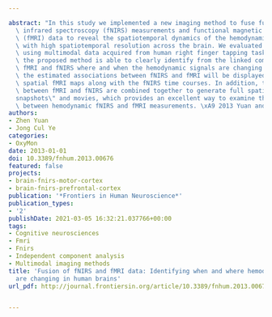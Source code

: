 ---
abstract: "In this study we implemented a new imaging method to fuse functional near\
  \ infrared spectroscopy (fNIRS) measurements and functional magnetic resonance imaging\
  \ (fMRI) data to reveal the spatiotemporal dynamics of the hemodynamic responses\
  \ with high spatiotemporal resolution across the brain. We evaluated this method\
  \ using multimodal data acquired from human right finger tapping tasks. And we found\
  \ the proposed method is able to clearly identify from the linked components of\
  \ fMRI and fNIRS where and when the hemodynamic signals are changing. In particular,\
  \ the estimated associations between fNIRS and fMRI will be displayed as time varying\
  \ spatial fMRI maps along with the fNIRS time courses. In addition, the joint components\
  \ between fMRI and fNIRS are combined together to generate full spatiotemporal \"\
  snapshots\" and movies, which provides an excellent way to examine the dynamic interplay\
  \ between hemodynamic fNIRS and fMRI measurements. \xA9 2013 Yuan and Ye."
authors:
- Zhen Yuan
- Jong Cul Ye
categories:
- OxyMon
date: 2013-01-01
doi: 10.3389/fnhum.2013.00676
featured: false
projects:
- brain-fnirs-motor-cortex
- brain-fnirs-prefrontal-cortex
publication: '*Frontiers in Human Neuroscience*'
publication_types:
- '2'
publishDate: 2021-03-05 16:32:21.037766+00:00
tags:
- Cognitive neurosciences
- Fmri
- Fnirs
- Independent component analysis
- Multimodal imaging methods
title: 'Fusion of fNIRS and fMRI data: Identifying when and where hemodynamic signals
  are changing in human brains'
url_pdf: http://journal.frontiersin.org/article/10.3389/fnhum.2013.00676/abstract

---
